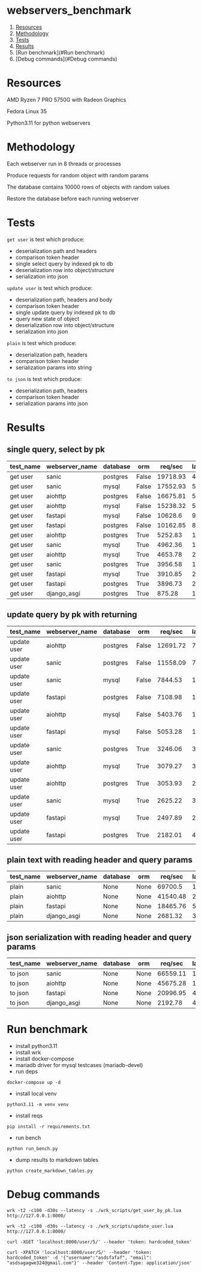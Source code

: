 # webservers_benchmark

1. [Resources](#Resources)
2. [Methodology](#Methodology)
3. [Tests](#Tests)
4. [Results](#Results)
5. [Run benchmark](#Run benchmark)
6. [Debug commands](#Debug commands)

# Resources

AMD Ryzen 7 PRO 5750G with Radeon Graphics

Fedora Linux 35

Python3.11 for python webservers

# Methodology

Each webserver run in 8 threads or processes

Produce requests for random object with random params

The database contains 10000 rows of objects with random values

Restore the database before each running webserver

# Tests

`get user` is test which produce:

- deserialization path and headers
- comparison token header
- single select query by indexed pk to db
- deserialization row into object/structure
- serialization into json

`update user` is test which produce:

- deserialization path, headers and body
- comparison token header
- single update query by indexed pk to db
- query new state of object
- deserialization row into object/structure
- serialization into json

`plain` is test which produce:

- deserialization path, headers
- comparison token header
- serialization params into string

`to json` is test which produce:

- deserialization path, headers
- comparison token header
- serialization params into json

# Results
## single query, select by pk

|test_name|webserver_name|database| orm |req/sec|latency_p50|latency_p75|latency_p90|latency_p99|
|---------|--------------|--------|-----|-------------------|-----------|-----------|-----------|-----------|
| get user|     sanic    |postgres|False|      19718.93     |   4.55ms  |   5.78ms  |  10.75ms  |  17.66ms  |
| get user|     sanic    |  mysql |False|      17552.93     |   5.76ms  |   7.38ms  |   8.06ms  |   9.62ms  |
| get user|    aiohttp   |postgres|False|      16675.81     |   5.11ms  |   7.66ms  |  14.33ms  |  34.39ms  |
| get user|    aiohttp   |  mysql |False|      15238.32     |   5.76ms  |   8.63ms  |  13.52ms  |  14.72ms  |
| get user|    fastapi   |  mysql |False|      10628.6      |   9.17ms  |  12.57ms  |  17.26ms  |  19.68ms  |
| get user|    fastapi   |postgres|False|      10162.85     |   8.77ms  |  14.71ms  |  27.65ms  |  61.53ms  |
| get user|    aiohttp   |postgres| True|      5252.83      |  12.65ms  |  31.46ms  |  48.86ms  |  151.48ms |
| get user|     sanic    |  mysql | True|      4962.36      |  17.57ms  |  27.00ms  |  35.23ms  |  51.25ms  |
| get user|    aiohttp   |  mysql | True|      4653.78      |  21.64ms  |  35.78ms  |  40.35ms  |  52.91ms  |
| get user|     sanic    |postgres| True|      3956.58      |  19.77ms  |  42.88ms  |  76.93ms  |  190.46ms |
| get user|    fastapi   |  mysql | True|      3910.85      |  20.22ms  |  42.55ms  |  66.47ms  |  118.68ms |
| get user|    fastapi   |postgres| True|      3896.73      |  21.76ms  |  41.49ms  |  68.02ms  |  178.77ms |
| get user|  django_asgi |postgres| True|       875.28      |  103.43ms |  146.67ms |  184.53ms |  262.59ms |

## update query by pk with returning

| test_name |webserver_name|database| orm |req/sec|latency_p50|latency_p75|latency_p90|latency_p99|
|-----------|--------------|--------|-----|-------------------|-----------|-----------|-----------|-----------|
|update user|    aiohttp   |postgres|False|      12691.72     |   7.56ms  |   9.24ms  |  10.65ms  |  13.89ms  |
|update user|     sanic    |postgres|False|      11558.09     |   7.91ms  |  10.16ms  |  21.08ms  |  42.14ms  |
|update user|     sanic    |  mysql |False|      7844.53      |  11.74ms  |  16.54ms  |  22.90ms  |  40.31ms  |
|update user|    fastapi   |postgres|False|      7108.98      |  12.76ms  |  19.10ms  |  26.61ms  |  50.64ms  |
|update user|    aiohttp   |  mysql |False|      5403.76      |  16.51ms  |  24.82ms  |  35.83ms  |  87.23ms  |
|update user|    fastapi   |  mysql |False|      5053.28      |  17.62ms  |  25.54ms  |  36.60ms  |  69.04ms  |
|update user|     sanic    |postgres| True|      3246.06      |  31.89ms  |  43.43ms  |  70.51ms  |  177.10ms |
|update user|    aiohttp   |  mysql | True|      3079.27      |  32.92ms  |  43.83ms  |  50.90ms  |  71.36ms  |
|update user|    aiohttp   |postgres| True|      3053.93      |  29.37ms  |  49.17ms  |  84.96ms  |  208.10ms |
|update user|     sanic    |  mysql | True|      2625.22      |  38.50ms  |  45.98ms  |  53.13ms  |  502.15ms |
|update user|    fastapi   |  mysql | True|      2497.89      |  27.22ms  |  61.75ms  |  93.15ms  |  177.00ms |
|update user|    fastapi   |postgres| True|      2182.01      |  42.59ms  |  56.48ms  |  78.46ms  |  157.21ms |

## plain text with reading header and query params

|test_name|webserver_name|database| orm|req/sec|latency_p50|latency_p75|latency_p90|latency_p99|
|---------|--------------|--------|----|-------------------|-----------|-----------|-----------|-----------|
|  plain  |     sanic    |  None  |None|      69700.5      |   1.18ms  |   2.18ms  |   2.53ms  |   4.49ms  |
|  plain  |    aiohttp   |  None  |None|      41540.48     |   2.49ms  |   3.97ms  |   5.33ms  |   7.66ms  |
|  plain  |    fastapi   |  None  |None|      18465.76     |   5.59ms  |   9.08ms  |  13.35ms  |  19.84ms  |
|  plain  |  django_asgi |  None  |None|      2681.32      |  30.53ms  |  47.30ms  |  58.13ms  |  91.46ms  |

## json serialization with reading header and query params

|test_name|webserver_name|database| orm|req/sec|latency_p50|latency_p75|latency_p90|latency_p99|
|---------|--------------|--------|----|-------------------|-----------|-----------|-----------|-----------|
| to json |     sanic    |  None  |None|      66559.11     |   1.17ms  |   2.10ms  |   2.43ms  |   3.93ms  |
| to json |    aiohttp   |  None  |None|      45675.28     |   1.76ms  |   2.65ms  |   4.22ms  |   6.30ms  |
| to json |    fastapi   |  None  |None|      20996.95     |   4.56ms  |   6.08ms  |   9.03ms  |  12.88ms  |
| to json |  django_asgi |  None  |None|      2192.78      |  46.00ms  |  63.93ms  |  93.15ms  |  137.00ms |

# Run benchmark

- install python3.11
- install wrk
- install docker-compose
- mariadb driver for mysql testcases (mariadb-devel)
- run deps
```
docker-compose up -d
```
- install local venv
```
python3.11 -m venv venv
```
- install reqs
```
pip install -r requirements.txt
```
- run bench
```
python run_bench.py
```
- dump results to markdown tables 
```
python create_markdown_tables.py
```

# Debug commands

```
wrk -t2 -c100 -d30s --latency -s ./wrk_scripts/get_user_by_pk.lua http://127.0.0.1:8000/
```

```
wrk -t2 -c100 -d30s --latency -s ./wrk_scripts/update_user.lua http://127.0.0.1:8000/
```

```
curl -XGET 'localhost:8000/user/5/' --header 'token: hardcoded_token'
```

```
curl -XPATCH 'localhost:8000/user/5/' --header 'token: hardcoded_token' -d '{"username":"asdsfafaf", "email": "asdsagagwe324@gmail.com"}' --header 'Content-Type: application/json'
```
